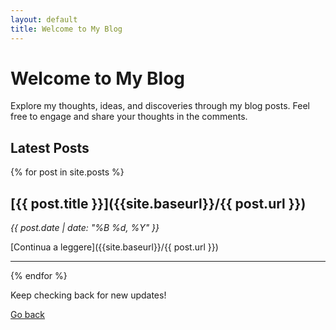 ```yaml
---
layout: default
title: Welcome to My Blog
---
```


# Welcome to My Blog

Explore my thoughts, ideas, and discoveries through my blog posts. Feel free to engage and share your thoughts in the comments.

## Latest Posts

{% for post in site.posts %}

## [{{ post.title }}]({{site.baseurl}}/{{ post.url }})

_{{ post.date | date: "%B %d, %Y" }}_

[Continua a leggere]({{site.baseurl}}/{{ post.url }})

---

{% endfor %}

Keep checking back for new updates!

[Go back](./)
